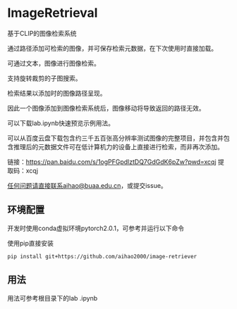 # ImageRetrieval

基于CLIP的图像检索系统

通过路径添加可检索的图像，并可保存检索元数据，在下次使用时直接加载。

可通过文本，图像进行图像检索。

支持旋转裁剪的子图搜索。

检索结果以添加时的图像路径呈现。

因此一个图像添加到图像检索系统后，图像移动将导致返回的路径无效。

可以下载lab.ipynb快速预览示例用法。

可以从百度云盘下载包含约三千五百张高分辨率测试图像的完整项目，并包含并包含推理后的元数据文件可在低计算机力的设备上直接进行检索，而非再次添加。

链接：https://pan.baidu.com/s/1ogPFGpdlztDQ7GdGdK6pZw?pwd=xcqj 
提取码：xcqj

任何问题请直接联系aihao@buaa.edu.cn，或提交issue。

## 环境配置

开发时使用conda虚拟环境pytorch2.0.1，可参考并运行以下命令

使用pip直接安装

```shell
pip install git+https://github.com/aihao2000/image-retriever
```

## 用法

用法可参考根目录下的lab .ipynb





